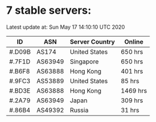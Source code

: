 # 7 stable servers:

Latest update at: Sun May 17 14:10:10 UTC 2020

| ID | ASN | Server Country | Online |
| -- | --- | -------------- | ------ |
| #.D09B | AS174 | United States | 650 hrs |
| #.7F1D | AS63949 | Singapore | 650 hrs |
| #.B6F8 | AS63888 | Hong Kong | 401 hrs |
| #.9FC3 | AS53889 | United States | 85 hrs |
| #.BD3E | AS63888 | Hong Kong | 1469 hrs |
| #.2A79 | AS63949 | Japan | 309 hrs |
| #.86B4 | AS49392 | Russia | 31 hrs |

